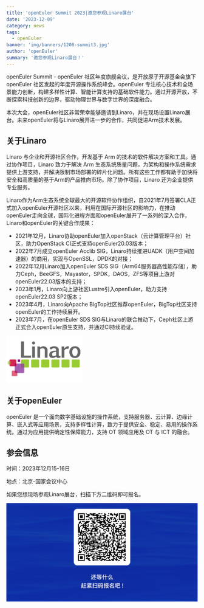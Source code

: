 ```yaml
---
title: 'openEuler Summit 2023|邀您参观Linaro展台'
date: '2023-12-09'
category: news
tags:
  - openEuler
banner: 'img/banners/1208-summit3.jpg'
author: 'openEuler'
summary: '邀您参观Linaro展台！'
---
```


openEuler Summit - openEuler 社区年度旗舰会议，是开放原子开源基金会旗下 openEuler 社区发起的年度开源操作系统峰会。openEuler 专注核心技术和全场景能力创新，构建多样性计算、智能计算支持的基础软件能力。通过开源开放，不断探索科技创新的边界，驱动物理世界与数字世界的深度融合。

本次大会，openEuler社区非常荣幸能够邀请到Linaro，并在现场设置Linaro展台。未来openEuler将与Linaro展开进一步的合作，共同促进Arm技术发展。


## 关于Linaro



Linaro 与企业和开源社区合作，开发基于 Arm 的技术的软件解决方案和工具。通过协作项目，Linaro 致力于解决 Arm 生态系统质量问题，为架构和操作系统需求提供上游支持，并解决限制市场部署的碎片化问题。所有这些工作都有助于加快将安全和高质量的基于Arm的产品推向市场。除了协作项目，Linaro 还为企业提供专业服务。


Linaro作为Arm生态系统全球最大的开源软件协作组织，自2021年7月签署CLA正式加入openEuler开源社区以来，利用在国际开源社区的影响力，在推动openEuler走向全球，国际化进程方面和openEuler展开了一系列的深入合作，Linaro和openEuler的关键合作成果：
- 2021年12月，Linaro协助openEuler加入openStack（云计算管理平台）社区，助力OpenStack CI正式支持openEuler20.03版本；
- 2022年7月成立openEuler Acclib SIG，Linaro持续推进UADK（用户空间加速器）的商用，实现与OpenSSL，DPDK的对接；
- 2022年12月Linaro加入openEuler SDS SIG（Arm64服务器高性能存储），助力Ceph，BeeGFS，Mayastor，SPDK，DAOS，ZFS等项目上游对openEuler22.03版本的支持；
- 2023年1月，Linaro向上游社区Lustre引入openEuler，助力支持openEuler22.03 SP2版本；
- 2023年4月，Linaro向Apache BigTop社区推荐openEuler，BigTop社区支持openEuler的工作持续展开。
- 2023年7月，在openEuler SDS SIG与Linaro的联合推动下，Ceph社区上游正式合入openEuler原生支持，并通过CI持续验证。


<img src="./1.png" width="200" >



## 关于openEuler



openEuler 是一个面向数字基础设施的操作系统，支持服务器、云计算、边缘计算、嵌入式等应用场景，支持多样性计算，致力于提供安全、稳定、易用的操作系统。通过为应用提供确定性保障能力，支持 OT 领域应用及 OT 与 ICT 的融合。



## 参会信息

时间：2023年12月15-16日

地点：北京-国家会议中心

如果您想现场参观Linaro展台，扫描下方二维码即可报名。

<img src="./2.png" width="1000" >